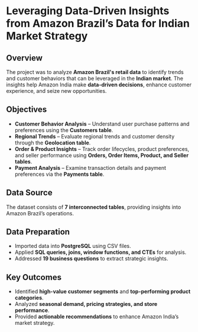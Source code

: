 # Leveraging Data-Driven Insights from Amazon Brazil’s Data for Indian Market Strategy

## Overview  
The project was to analyze **Amazon Brazil's retail data** to identify trends and customer behaviors that can be leveraged in the **Indian market**. The insights help Amazon India make **data-driven decisions**, enhance customer experience, and seize new opportunities.  

## Objectives  
- **Customer Behavior Analysis** – Understand user purchase patterns and preferences using the **Customers table**.  
- **Regional Trends** – Evaluate regional trends and customer density through the **Geolocation table**.  
- **Order & Product Insights** – Track order lifecycles, product preferences, and seller performance using **Orders, Order Items, Product, and Seller tables**.  
- **Payment Analysis** – Examine transaction details and payment preferences via the **Payments table**.  

## Data Source  
The dataset consists of **7 interconnected tables**, providing insights into Amazon Brazil’s operations.  

## Data Preparation  
- Imported data into **PostgreSQL** using CSV files.  
- Applied **SQL queries, joins, window functions, and CTEs** for analysis.  
- Addressed **19 business questions** to extract strategic insights.  

## Key Outcomes  
- Identified **high-value customer segments** and **top-performing product categories**.  
- Analyzed **seasonal demand, pricing strategies, and store performance**.  
- Provided **actionable recommendations** to enhance Amazon India’s market strategy.
